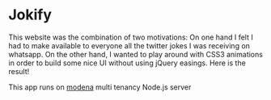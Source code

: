 # Jokify

This website was the combination of two motivations: On one hand I felt I had to make available to everyone all the twitter jokes I was receiving on whatsapp. On the other hand, I wanted to play around with CSS3 animations in order to build some nice UI without using jQuery easings. Here is the result!

This app runs on [modena](https://github.com/L3bowski/modena) multi tenancy Node.js server